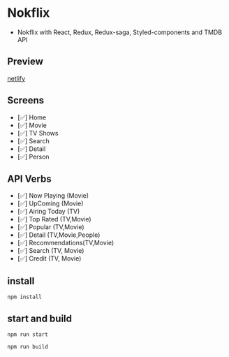 # Nokflix

- Nokflix with React, Redux, Redux-saga, Styled-components and TMDB API

## Preview

[netlify](https://vibrant-perlman-0e8ecc.netlify.app/)

## Screens

- [✅] Home
- [✅] Movie
- [✅] TV Shows
- [✅] Search
- [✅] Detail
- [✅] Person

## API Verbs

- [✅] Now Playing (Movie)
- [✅] UpComing (Movie)
- [✅] Airing Today (TV)
- [✅] Top Rated (TV,Movie)
- [✅] Popular (TV,Movie)
- [✅] Detail (TV,Movie,People)
- [✅] Recommendations(TV,Movie)
- [✅] Search (TV, Movie)
- [✅] Credit (TV, Movie)

## install

```
npm install
```

## start and build

```
npm run start

npm run build
```
